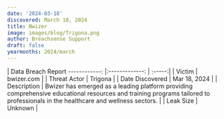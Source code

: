 ```yaml
---
date: '2024-03-18'
discovered: March 18, 2024
title: Bwizer
image: images/blog/Trigona.png
author: Breachsense Support
draft: false
yearmonths: 2024/march
---
```



| Data Breach Report
------------:     |:-------------:    | :-----:|
| Victim      | bwizer.com      | 
| Threat Actor      | Trigona      | 
| Date Discovered      | Mar 18, 2024      | 
| Description      | Bwizer has emerged as a leading platform providing comprehensive educational resources and training programs tailored to professionals in the healthcare and wellness sectors.      | 
| Leak Size      | Unknown      | 

